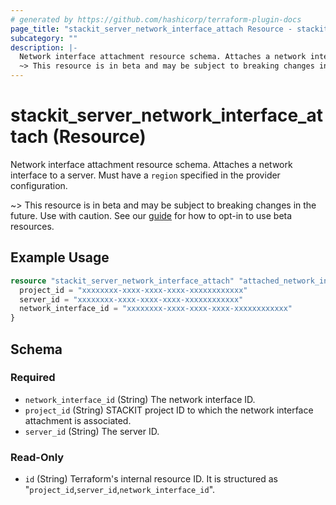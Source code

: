 ```yaml
---
# generated by https://github.com/hashicorp/terraform-plugin-docs
page_title: "stackit_server_network_interface_attach Resource - stackit"
subcategory: ""
description: |-
  Network interface attachment resource schema. Attaches a network interface to a server. Must have a region specified in the provider configuration.
  ~> This resource is in beta and may be subject to breaking changes in the future. Use with caution. See our guide https://registry.terraform.io/providers/stackitcloud/stackit/latest/docs/guides/opting_into_beta_resources for how to opt-in to use beta resources.
---
```


# stackit_server_network_interface_attach (Resource)

Network interface attachment resource schema. Attaches a network interface to a server. Must have a `region` specified in the provider configuration.

~> This resource is in beta and may be subject to breaking changes in the future. Use with caution. See our [guide](https://registry.terraform.io/providers/stackitcloud/stackit/latest/docs/guides/opting_into_beta_resources) for how to opt-in to use beta resources.

## Example Usage

```terraform
resource "stackit_server_network_interface_attach" "attached_network_interface" {
  project_id = "xxxxxxxx-xxxx-xxxx-xxxx-xxxxxxxxxxxx"
  server_id = "xxxxxxxx-xxxx-xxxx-xxxx-xxxxxxxxxxxx"
  network_interface_id = "xxxxxxxx-xxxx-xxxx-xxxx-xxxxxxxxxxxx"
}
```

<!-- schema generated by tfplugindocs -->
## Schema

### Required

- `network_interface_id` (String) The network interface ID.
- `project_id` (String) STACKIT project ID to which the network interface attachment is associated.
- `server_id` (String) The server ID.

### Read-Only

- `id` (String) Terraform's internal resource ID. It is structured as "`project_id`,`server_id`,`network_interface_id`".
